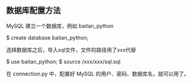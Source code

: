 ## 数据库配置方法

MySQL 建立一个数据库，例如 baitan_python

$ create database baitan_python;

选择数据库之后，导入sql文件，文件的路径用了xxx代替

$ use baitan_python;
$ source /xxx/xxx/sql.sql

在 connection.py 中，配置好 MySQL 的用户、密码、数据库名，就可以用了。